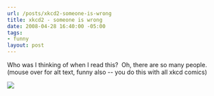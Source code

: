 ```yaml
---
url: /posts/xkcd2-someone-is-wrong
title: xkcd2 - someone is wrong
date: 2008-04-28 16:40:00 -05:00
tags:
- funny
layout: post
---
```


Who was I thinking of when I read this?  Oh, there are so many people. (mouse over for alt text, funny also -- you do this with all xkcd comics)

![](http://imgs.xkcd.com/comics/duty_calls.png)
